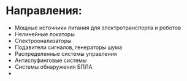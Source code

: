 # Направления:
* Мощные источники питания для электротранспорта и роботов
* Нелинейные локаторы
* Спектроонализаторы
* Подавители сигналов, генераторы шума
* Распределенные системы управления
* Антиспуфинговые системы
* Системы обнаружения БПЛА
* 
